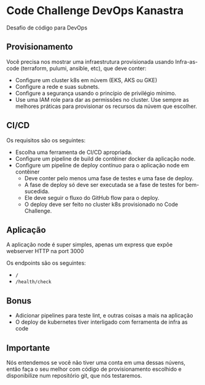 # Code Challenge DevOps Kanastra

Desafio de código para DevOps

## Provisionamento

Você precisa nos mostrar uma infraestrutura provisionada usando Infra-as-code (terraform, pulumi, ansible, etc),
que deve conter:
* Configure um cluster k8s em núvem (EKS, AKS ou GKE)
* Configure a rede e suas subnets.
* Configure a segurança usando o princípio de privilégio mínimo.
* Use uma IAM role para dar as permissões no cluster.
  Use sempre as melhores práticas para provisionar os recursos da núvem que escolher.

## CI/CD
Os requisitos são os seguintes:
* Escolha uma ferramenta de CI/CD apropriada.
* Configure um pipeline de build de contêiner docker da aplicação node.
* Configure um pipeline de deploy contínuo para o aplicação node em contêiner
    * Deve conter pelo menos uma fase de testes e uma fase de deploy.
    * A fase de deploy só deve ser executada se a fase de testes for bem-sucedida.
    * Ele deve seguir o fluxo do GitHub flow para o deploy.
    * O deploy deve ser feito no cluster k8s provisionado no Code Challenge.


## Aplicação

A aplicação node é super simples, apenas um express que expõe webserver HTTP na port 3000

Os endpoints são os seguintes:
- `/`
- `/health/check`

## Bonus

- Adicionar pipelines para teste lint, e outras coisas a mais na aplicação
- O deploy de kubernetes tiver interligado com ferramenta de infra as code

## Importante

Nós entendemos se você não tiver uma conta em uma dessas núvens, então faça o seu melhor com
código de provisionamento escolhido e disponibilize num repositório git, que nós testaremos.
 
